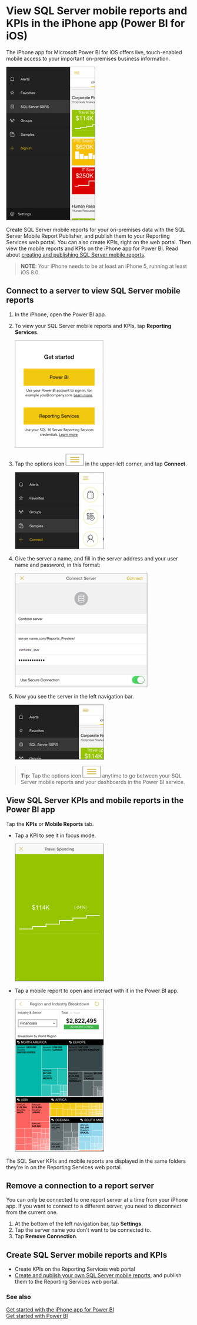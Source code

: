 <properties 
   pageTitle="View SQL Server mobile reports and KPIs in the iPhone app"
   description="View SQL Server mobile reports and KPIs in the iPhone app (Power BI for iOS)"
   services="powerbi" 
   documentationCenter="" 
   authors="maggiesMSFT" 
   manager="mblythe" 
   editor=""
   tags=""/>
 
<tags
   ms.service="powerbi"
   ms.devlang="NA"
   ms.topic="article"
   ms.tgt_pltfrm="NA"
   ms.workload="powerbi"
   ms.date="01/13/2016"
   ms.author="maggies"/>

# View SQL Server mobile reports and KPIs in the iPhone app (Power BI for iOS)  

The iPhone app for Microsoft Power BI for iOS offers live, touch-enabled mobile access to your important on-premises business information. 

![](media/powerbi-mobile-iphone-kpis-mobile-reports/PBI_iPh_SS_RMP_Portal.png)

Create SQL Server mobile reports for your on-premises data with the SQL Server Mobile Report Publisher, and publish them to your Reporting Services web portal. You can also create KPIs, right on the web portal. Then view the mobile reports and KPIs on the iPhone app for Power BI. Read about [creating and publishing SQL Server mobile reports](https://msdn.microsoft.com/library/mt652547.aspx). 

>**NOTE**: Your iPhone needs to be at least an iPhone 5, running at least iOS 8.0.

## Connect to a server to view SQL Server mobile reports 

1.  In the iPhone, open the Power BI app.
  
2.  To view your SQL Server mobile reports and KPIs, tap **Reporting Services**.

    ![](media/powerbi-mobile-iphone-kpis-mobile-reports/PBI_iPh_GetStartedSm.png)

3. Tap the options icon ![](media/powerbi-mobile-iphone-kpis-mobile-reports/PBI_iPad_OptionsIcon.png) in the upper-left corner, and tap **Connect**.

    ![](media/powerbi-mobile-iphone-kpis-mobile-reports/PBI_iPh_Menu.png)

4. Give the server a name, and fill in the server address and your user name and password, in this format:

    ![](media/powerbi-mobile-iphone-kpis-mobile-reports/PBI_iPh_SSMRP_ConnectContosoSmFlat.png)

5.  Now you see the server in the left navigation bar.

    ![](media/powerbi-mobile-iphone-kpis-mobile-reports/PBI_iPh_SS_RMP_RSServer.png)

>**Tip**: Tap the options icon ![](media/powerbi-mobile-iphone-kpis-mobile-reports/PBI_iPad_OptionsIcon.png) anytime to go between your SQL Server mobile reports and your dashboards in the Power BI service. 

## View SQL Server KPIs and mobile reports in the Power BI app

Tap the **KPIs** or **Mobile Reports** tab. 

- Tap a KPI to see it in focus mode.

    ![](media/powerbi-mobile-iphone-kpis-mobile-reports/PBI_iPh_SSMRP_Tile.png)

- Tap a mobile report to open and interact with it in the Power BI app.

    ![](media/powerbi-mobile-iphone-kpis-mobile-reports/PBI_iPh_SSMRP_MobRpt.png)

The SQL Server KPIs and mobile reports are displayed in the same folders they're in on the Reporting Services web portal. 

## Remove a connection to a report server

You can only be connected to one report server at a time from your iPhone app. If you want to connect to a different server, you need to disconnect from the current one.

1. At the bottom of the left navigation bar, tap **Settings**.
2. Tap the server name you don't want to be connected to.
3. Tap **Remove Connection**.


## Create SQL Server mobile reports and KPIs

- Create KPIs on the Reporting Services web portal
- [Create and publish your own SQL Server mobile reports](https://msdn.microsoft.com/library/mt652547.aspx), and publish them to the Reporting Services web portal.

### See also  
[Get started with the iPhone app for Power BI](powerbi-mobile-iphone-app-get-started.md)  
[Get started with Power BI](powerbi-service-get-started.md)  

